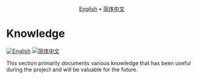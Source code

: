<p align="center">
  <a href="https://github.com/ChenMiaoi/GSoC-2025-Final-Report/blob/main/more-details/knowledge/README.md">English</a> •
  <a href="https://github.com/ChenMiaoi/GSoC-2025-Final-Report/blob/main/more-details/knowledge/README_zh.md">简体中文</a>
</p>

# Knowledge

[![English](https://img.shields.io/badge/Language-English-blue)](https://github.com/ChenMiaoi/GSoC-2025-Final-Report/blob/main/more-details/knowledge/README)
[![简体中文](https://img.shields.io/badge/语言-简体中文-red)](https://github.com/ChenMiaoi/GSoC-2025-Final-Report/blob/main/more-details/knowledge/README_zh.md)

This section primarily documents various knowledge that has been useful during the project and will be valuable for the future.
